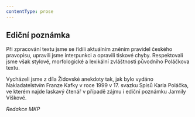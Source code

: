 ```yaml
---
contentType: prose
---
```


## Ediční poznámka

Při zpracování textu jsme se řídili aktuálním zněním pravidel českého pravopisu, upravili jsme interpunkci a opravili tiskové chyby. Respektovali jsme však stylové, morfologické a lexikální zvláštnosti původního Poláčkova textu.

Vycházeli jsme z díla Židovské anekdoty tak, jak bylo vydáno Nakladatelstvím Franze Kafky v roce 1999 v 17. svazku Spisů Karla Poláčka, ve kterém najde laskavý čtenář v případě zájmu i ediční poznámku Jarmily Víškové.

_Redakce MKP_
